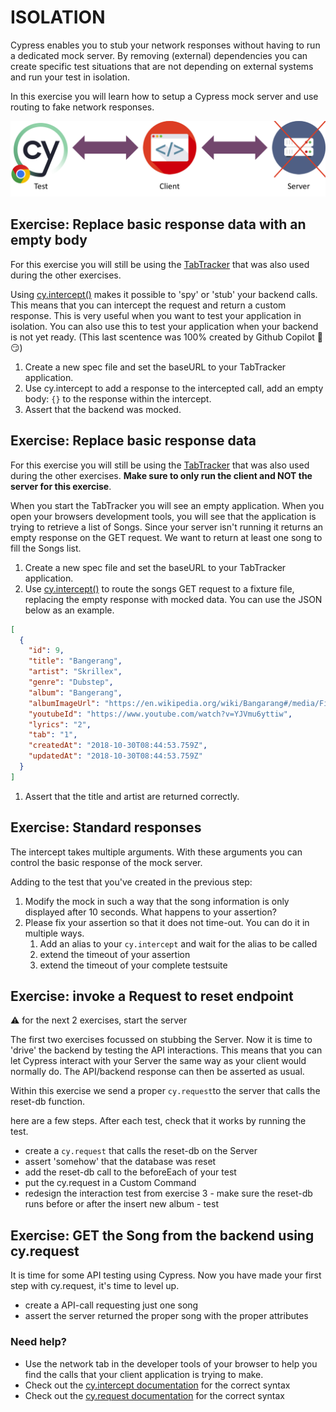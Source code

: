 # ISOLATION

Cypress enables you to stub your network responses without having to run a dedicated mock server.
By removing (external) dependencies you can create specific test situations that are not depending on external systems and run your test in isolation.

In this exercise you will learn how to setup a Cypress mock server and use routing to fake network responses.

![server-client](./images/cy_10_client_stub.png)

## Exercise: Replace basic response data with an empty body

For this exercise you will still be using the [TabTracker](https://github.com/codyseibert/tab-tracker/) that was also used during the other exercises.

Using [cy.intercept()](https://docs.cypress.io/api/commands/intercept) makes it possible to 'spy' or 'stub' your backend calls. This means that you can intercept the request and return a custom response. This is very useful when you want to test your application in isolation. You can also use this to test your application when your backend is not yet ready. (This last scentence was 100% created by Github Copilot 🙌 😏)

1. Create a new spec file and set the baseURL to your TabTracker application.
2. Use cy.intercept to add a response to the intercepted call, add an empty body: `{}` to the response within the intercept.
3. Assert that the backend was mocked.

## Exercise: Replace basic response data

For this exercise you will still be using the [TabTracker](https://github.com/codyseibert/tab-tracker/) that was also used during the other exercises. **Make sure to only run the client and NOT the server for this exercise**.

When you start the TabTracker you will see an empty application. When you open your browsers development tools, you will see that the application is trying to retrieve a list of Songs. Since your server isn't running it returns an empty response on the GET request. We want to return at least one song to fill the Songs list.

1. Create a new spec file and set the baseURL to your TabTracker application.
1. Use [cy.intercept()](https://docs.cypress.io/api/commands/intercept) to route the songs GET request to a fixture file, replacing the empty response with mocked data. You can use the JSON below as an example.

```json
[
  {
    "id": 9,
    "title": "Bangerang",
    "artist": "Skrillex",
    "genre": "Dubstep",
    "album": "Bangerang",
    "albumImageUrl": "https://en.wikipedia.org/wiki/Bangarang#/media/File:BangarangSkrillex.jpg",
    "youtubeId": "https://www.youtube.com/watch?v=YJVmu6yttiw",
    "lyrics": "2",
    "tab": "1",
    "createdAt": "2018-10-30T08:44:53.759Z",
    "updatedAt": "2018-10-30T08:44:53.759Z"
  }
]
```

1. Assert that the title and artist are returned correctly.

## Exercise: Standard responses

The intercept takes multiple arguments. With these arguments you can control the basic response of the mock server.

Adding to the test that you've created in the previous step:

1. Modify the mock in such a way that the song information is only displayed after 10 seconds. What happens to your assertion?
2. Please fix your assertion so that it does not time-out. You can do it in multiple ways.
   1. Add an alias to your `cy.intercept` and wait for the alias to be called
   2. extend the timeout of your assertion
   3. extend the timeout of your complete testsuite

## Exercise: invoke a Request to reset endpoint

⚠️ for the next 2 exercises, start the server

The first two exercises focussed on stubbing the Server. Now it is time to 'drive' the backend by testing the API interactions.
This means that you can let Cypress interact with your Server the same way as your client would normally do. The API/backend response can then be asserted as usual.

Within this exercise we send a proper `cy.request`to the server that calls the reset-db function.

here are a few steps. After each test, check that it works by running the test.

- create a `cy.request` that calls the reset-db on the Server
- assert 'somehow' that the database was reset
- add the reset-db call to the beforeEach of your test
- put the cy.request in a Custom Command
- redesign the interaction test from exercise 3 - make sure the reset-db runs before or after the insert new album - test

## Exercise: GET the Song from the backend using cy.request

It is time for some API testing using Cypress.
Now you have made your first step with cy.request, it's time to level up.

- create a API-call requesting just one song
- assert the server returned the proper song with the proper attributes

### Need help?

- Use the network tab in the developer tools of your browser to help you find the calls that your client application is trying to make.
- Check out the [cy.intercept documentation](https://docs.cypress.io/api/commands/intercept) for the correct syntax
- Check out the [cy.request documentation](https://docs.cypress.io/api/commands/request) for the correct syntax
